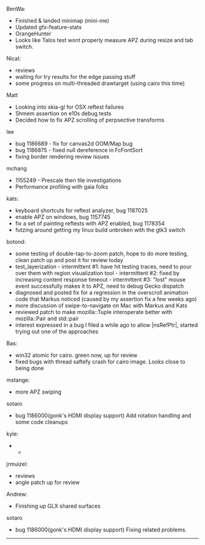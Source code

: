 BenWa:
* Finished & landed minimap (mini-me)
* Updated gfx-feature-stats
* OrangeHunter
* Looks like Talos test wont properly measure APZ during resize and tab switch.



Nical:
* reviews
* waiting for try results for the edge passing stuff
* some progress on multi-threaded drawtarget (using cairo this time)



Matt
* Looking into skia-gl for OSX reftest failures
* Shmem assertion on e10s debug tests
* Decided how to fix APZ scrolling of perpsective transforms



lee
* bug 1186689 - fix for canvas2d OOM/Map bug
* bug 1186875 - fixed null dereference in FcFontSort
* fixing border rendering review issues



mchang
* 1155249 - Prescale then tile investigations
* Performance profiling with gaia folks



kats:
* keyboard shortcuts for reftest analyzer, bug 1187025
* enable APZ on windows, bug 1157745
* fix a set of painting reftests with APZ enabled, bug 1178354
* futzing around getting my linux build unbroken with the gtk3 switch



botond:
  - some testing of double-tap-to-zoom patch, hope to do more testing, clean patch up and post it for review today
  - test_layerization
          - intermittent #1: have hit testing traces, need to pour over them with region visualization tool
          - intermittent #2: fixed by increasing content response timeout
          - intermittent #3: "lost" mouse event successfully makes it to APZ, need to debug Gecko dispatch
  - diagnosed and posted fix for a regression in the overscroll animation code that Markus noticed (caused by my assertion fix a few weeks ago)
  - more discussion of swipe-to-navigate on Mac with Markus and Kats
  - reviewed patch to make mozilla::Tuple interoperate better with mozilla::Pair and std::pair
  - interest expressed in a bug I filed a while ago to allow |nsRefPtr<const T>|, started trying out one of the approaches



Bas:
* win32 atomic for cairo. green now, up for review
* fixed bugs with thread saftefy crash for cairo image. Looks close to being done



mstange:
* more APZ swiping



sotaro
* bug 1186000(gonk's HDMI display support) Add rotation handling and some code cleanups



kyle:
* * 


jrmuizel:
* reviews
* angle patch up for review



Andrew:
* Finishing up GLX shared surfaces



sotaro
* bug 1186000(gonk's HDMI display support) Fixing related problems.



________________


